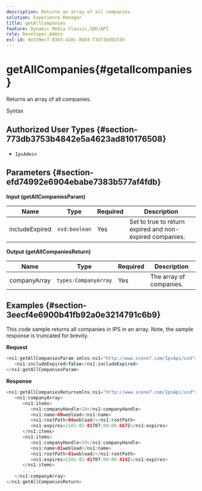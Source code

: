 ```yaml
---
description: Returns an array of all companies.
solution: Experience Manager
title: getAllCompanies
feature: Dynamic Media Classic,SDK/API
role: Developer,Admin
exl-id: 0e339ecf-83b5-410c-8683-f3d73bd92339
---
```

# getAllCompanies{#getallcompanies}

Returns an array of all companies.

 Syntax 

## Authorized User Types {#section-773db3753b4842e5a4623ad810176508}

* `IpsAdmin`

## Parameters {#section-efd74992e6904ebabe7383b577af4fdb}

**Input (getAllCompaniesParam)** 

|  Name  | Type  | Required  | Description  |
|---|---|---|---|
|  includeExpired  | `xsd:boolean`  | Yes  | Set to true to return expired and non-expired companies.  |

**Output (getAllCompaniesReturn)** 

|  Name  | Type  | Required  | Description  |
|---|---|---|---|
|  companyArray  | `types:CompanyArray`  | Yes  | The array of companies.  |

## Examples {#section-3eecf4e6900b41fb92a0e3214791c6b9}

This code sample returns all companies in IPS in an array. Note, the sample response is truncated for brevity.

**Request** 

```java
<ns1:getAllCompaniesParam xmlns:ns1="http://www.scene7.com/IpsApi/xsd">
   <ns1:includeExpired>false</ns1:includeExpired>
</ns1:getAllCompaniesParam>
```

**Response** 

```java
<ns1:getAllCompaniesReturnxmlns:ns1="http://www.scene7.com/IpsApi/xsd">
   <ns1:companyArray>
      <ns1:items>
         <ns1:companyHandle>18</ns1:companyHandle>
         <ns1:name>00webload</ns1:name>
         <ns1:rootPath>00webload/</ns1:rootPath>
         <ns1:expires>2101-02-01T07:00:00.667Z</ns1:expires>
      </ns1:items>
      <ns1:items>
         <ns1:companyHandle>19</ns1:companyHandle>
         <ns1:name>01webload</ns1:name>
         <ns1:rootPath>01webload/</ns1:rootPath>
         <ns1:expires>2101-02-01T07:00:00.414Z</ns1:expires>
      </ns1:items>
      . . .
   </ns1:companyArray>
</ns1:getAllCompaniesReturn>
```
